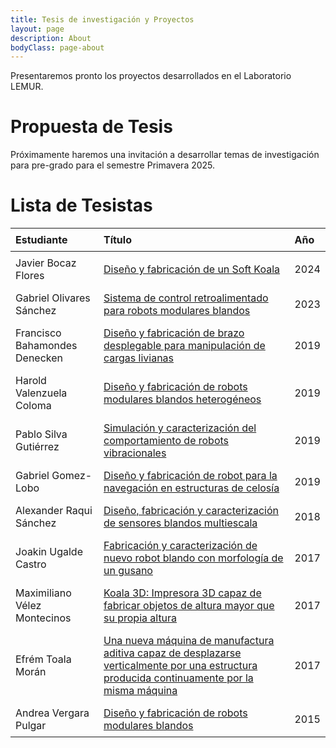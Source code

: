 ```yaml
---
title: Tesis de investigación y Proyectos
layout: page
description: About
bodyClass: page-about
---
```


Presentaremos pronto los proyectos desarrollados en el Laboratorio LEMUR.


# Propuesta de Tesis

Próximamente haremos una invitación a desarrollar temas de investigación para pre-grado para el semestre Primavera 2025.

# Lista de Tesistas

<div style="overflow-x:auto;">

<table style="margin: 0 auto; border-collapse: collapse; width: 100%;">
  <thead>
    <tr>
      <th style="padding: 8px; text-align: left;">Estudiante</th>
      <th style="padding: 8px; text-align: left;">Título</th>
      <th style="padding: 8px; text-align: left;">Año</th>
    </tr>
  </thead>
  <tbody>
    <tr>
      <td style="padding: 8px; text-align: left;">Javier Bocaz Flores</td>
      <td style="padding: 8px; text-align: left;">
        <a href="https://repositorio.uchile.cl/handle/2250/203924">Diseño y fabricación de un Soft Koala</a>
      </td>
      <td style="padding: 8px; text-align: left;">2024</td>
    </tr>
    <tr>
      <td style="padding: 8px; text-align: left;">Gabriel Olivares Sánchez</td>
      <td style="padding: 8px; text-align: left;">
        <a href="https://repositorio.uchile.cl/handle/2250/198781">Sistema de control retroalimentado para robots modulares blandos</a>
      </td>
      <td style="padding: 8px; text-align: left;">2023</td>
    </tr>
    <tr>
      <td style="padding: 8px; text-align: left;">Francisco Bahamondes Denecken</td>
      <td style="padding: 8px; text-align: left;">
        <a href="https://repositorio.uchile.cl/handle/2250/171103">Diseño y fabricación de brazo desplegable para manipulación de cargas livianas</a>
      </td>
      <td style="padding: 8px; text-align: left;">2019</td>
    </tr>
    <tr>
      <td style="padding: 8px; text-align: left;">Harold Valenzuela Coloma</td>
      <td style="padding: 8px; text-align: left;">
        <a href="https://repositorio.uchile.cl/handle/2250/170983">Diseño y fabricación de robots modulares blandos heterogéneos</a>
      </td>
      <td style="padding: 8px; text-align: left;">2019</td>
    </tr>
    <tr>
      <td style="padding: 8px; text-align: left;">Pablo Silva Gutiérrez</td>
      <td style="padding: 8px; text-align: left;">
        <a href="https://repositorio.uchile.cl/handle/2250/173497">Simulación y caracterización del comportamiento de robots vibracionales</a>
      </td>
      <td style="padding: 8px; text-align: left;">2019</td>
    </tr>
    <tr>
      <td style="padding: 8px; text-align: left;">Gabriel Gomez-Lobo</td>
      <td style="padding: 8px; text-align: left;">
        <a href="https://repositorio.uchile.cl/handle/2250/170937">Diseño y fabricación de robot para la navegación en estructuras de celosía</a>
      </td>
      <td style="padding: 8px; text-align: left;">2019</td>
    </tr>
    <tr>
      <td style="padding: 8px; text-align: left;">Alexander Raqui Sánchez</td>
      <td style="padding: 8px; text-align: left;">
        <a href="https://repositorio.uchile.cl/handle/2250/152412">Diseño, fabricación y caracterización de sensores blandos multiescala</a>
      </td>
      <td style="padding: 8px; text-align: left;">2018</td>
    </tr>
    <tr>
      <td style="padding: 8px; text-align: left;">Joakin Ugalde Castro</td>
      <td style="padding: 8px; text-align: left;">
        <a href="https://repositorio.uchile.cl/handle/2250/146772">Fabricación y caracterización de nuevo robot blando con morfología de un gusano</a>
      </td>
      <td style="padding: 8px; text-align: left;">2017</td>
    </tr>
    <tr>
      <td style="padding: 8px; text-align: left;">Maximiliano Vélez Montecinos</td>
      <td style="padding: 8px; text-align: left;">
        <a href="https://repositorio.uchile.cl/handle/2250/150603">Koala 3D: Impresora 3D capaz de fabricar objetos de altura mayor que su propia altura</a>
      </td>
      <td style="padding: 8px; text-align: left;">2017</td>
    </tr>
    <tr>
      <td style="padding: 8px; text-align: left;">Efrém Toala Morán</td>
      <td style="padding: 8px; text-align: left;">
        <a href="https://repositorio.uchile.cl/handle/2250/144753">Una nueva máquina de manufactura aditiva capaz de desplazarse verticalmente por una estructura producida continuamente por la misma máquina</a>
      </td>
      <td style="padding: 8px; text-align: left;">2017</td>
    </tr>
    <tr>
      <td style="padding: 8px; text-align: left;">Andrea Vergara Pulgar</td>
      <td style="padding: 8px; text-align: left;">
        <a href="https://repositorio.uchile.cl/handle/2250/132941">Diseño y fabricación de robots modulares blandos</a>
      </td>
      <td style="padding: 8px; text-align: left;">2015</td>
    </tr>
  </tbody>
</table>

</div>



